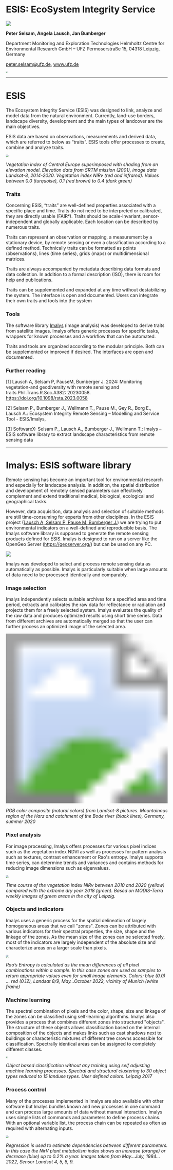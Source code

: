 # ESIS: EcoSystem Integrity Service

![](images/ESIS-Links.png)

**Peter Selsam, Angela Lausch, Jan Bumberger**

Department Monitoring and Exploration Technologies
Helmholtz Centre for Environmental Research GmbH – UFZ
Permoserstraße 15, 04318 Leipzig, Germany

peter.selsam@ufz.de, www.ufz.de

<img src="images/UFZ-Logo.png" style="zoom: 33%;" />

------

# ESIS

The Ecosystem Integrity Service (ESIS) was designed to link, analyze and model data from the natural environment. Currently, land-use borders, landscape diversity, development and the main types of landcover are the main objectives.

ESIS data are based on observations, measurements and derived data, which are referred to below as “traits”. ESIS tools offer processes to create, combine and analyze traits.

<img src="images/Europe-NirV-Topology.png" style="zoom:50%;" />

*Vegetation index of Central Europe superimposed with shading from an elevation model. Elevation data from SRTM mission (2001), image data Landsat-8, 2014-2020. Vegetation index NIRv (red and infrared). Values between 0.0 (turquoise), 0.1 (red brown) to 0.4 (dark green)* 



### Traits	

Concerning ESIS, “traits” are well-defined properties associated with a specific place and time. Traits do not need to be interpreted or calibrated, they are directly usable (FAIR²). Traits should be scale-invariant, sensor-independent and globally applicable. Each location can be described by numerous traits.

Traits can represent an observation or mapping, a measurement by a stationary device, by remote sensing or even a classification according to a defined method. Technically traits can be formatted as points (observations), lines (time series), grids (maps) or multidimensional matrices.

Traits are always accompanied by metadata describing data formats and data collection. In addition to a formal description (ISO), there is room for help and publications. 

Traits can be supplemented and expanded at any time without destabilizing the system. The interface is open and documented. Users can integrate their own traits and tools into the system



### Tools	

The software library [Imalys](https://github.com/c7sepe2/Imalys_ESIS-Software-Tools) (image analysis) was developed to derive traits from satellite images. Imalys offers generic processes for specific tasks, wrappers for known processes and a workflow that can be automated. 

Traits and tools are organized according to the modular principle. Both can be supplemented or improved if desired. The interfaces are open and documented.



### Further reading

[1] Lausch A, Selsam P, PauseM, Bumberger J. 2024: Monitoring vegetation-and geodiversity with remote sensing and traits.Phil.Trans.R.Soc.A382: 20230058. https://doi.org/10.1098/rsta.2023.0058

[2] Selsam P., Bumberger J., Wellmann T., Pause M., Gey R., Borg E., Lausch A.: Ecosystem Integrity Remote Sensing – Modelling and Service Tool - ESIS/Imalys,

[3] SoftwareX: Selsam P., Lausch A., Bumberger J., Wellmann T.: Imalys – ESIS software library to extract landscape characteristics from remote sensing data

------



# Imalys: ESIS software library

Remote sensing has become an important tool for environmental research and especially for landscape analysis. In addition, the spatial distribution and development of remotely sensed parameters can effectively complement and extend traditional medical, biological, ecological and geographical tasks. 

However, data acquisition, data analysis and selection of suitable methods are still time-consuming for experts from other disciplines. In the ESIS project ([Lausch A, Selsam P, Pause M, Bumberger J.](https://doi.org/10.1098/rsta.2023.0058)) we are trying to put environmental indicators on a well-defined and reproducible basis. The Imalys software library is supposed to generate the remote sensing products defined for ESIS. Imalys is designed to run on a server like the OpenGeo Server (https://geoserver.org/) but can be used on any PC. 

![](images/ESIS-Workflow.png)

Imalys was developed to select and process remote sensing data as automatically as possible. Imalys is particularly suitable when large amounts of data need to be processed identically and comparably.



### Image selection

Imalys independently selects suitable archives for a specified area and time period, extracts and calibrates the raw data for reflectance or radiation and projects them for a freely selected system. Imalys evaluates the quality of the raw data and produces optimized results using short time series. Data from different archives are automatically merged so that the user can further process an optimized image of the selected area.

<img src="images/Bode-Catchment-RGB.png" style="zoom: 33;" />

*RGB color composite (natural colors) from Landsat-8 pictures. Mountainous region of the Harz and catchment of the Bode river (black lines), Germany, summer 2020*



### Pixel analysis

For image processing, Imalys offers processes for various pixel indices such as the vegetation index NDVI as well as processes for pattern analysis such as textures, contrast enhancement or Rao's entropy. Imalys supports time series, can determine trends and variances and contains methods for reducing image dimensions such as eigenvalues.

<img src="images/Timeline-Leipzig-2010-20.png" style="zoom:50%;" />

*Time course of the vegetation index NIRv between 2010 and 2020 (yellow) compared with the extreme dry year 2018 (green). Based on MODIS-Terra weekly images of green areas in the city of Leipzig.*



### Objects and indicators

Imalys uses a generic process for the spatial delineation of largely homogeneous areas that we call "zones". Zones can be attributed with various indicators for their spectral properties, the size, shape and the linkage of the zones. As the mean size of the zones can be selected freely, most of the indicators are largely independent of the absolute size and characterize areas on a larger scale than pixels.

<img src="images/Munich-Raos-Entropy.png" style="zoom:50%;" />

*Rao’s Entropy is calculated as the mean differences of all pixel combinations within a sample. In this case zones are used as samples to return appropriate values even for small image elements. Colors: blue (0.0) … red (0.12), Landsat 8/9, May…October 2022, vicinity of Munich (white frame)*



### Machine learning

The spectral combination of pixels and the color, shape, size and linkage of the zones can be classified using self-learning algorithms. Imalys also provides a process that combines different zones into structured "objects". The structure of these objects allows classification based on the internal composition of the objects and makes links such as cast shadows next to buildings or characteristic mixtures of different tree crowns accessible for classification. Spectrally identical areas can be assigned to completely different classes.

<img src="images/Leipzig-Objects.png" style="zoom: 33%;" />

*Object based classification without any training using self adjusting machine learning processes. Spectral and structural clustering to 30 object types reduced to 15 landuse types. User defined colors. Leipzig 2017*



### Process control

Many of the processes implemented in Imalys are also available with other software but Imalys bundles known and new processes in one command and can process large amounts of data without manual interaction. Imalys uses simple lists of commands and parameters to define process chains. With an optional variable list, the process chain can be repeated as often as required with alternating inputs. 

<img src="images/Leipzig-NirV-Timeline-40-Years.png" style="zoom:50%;" />

*Regression is used to estimate dependencies between different parameters. In this case the NirV plant metabolism index shows an increase (orange) or decrease (blue) up to 0.2% a year. Images taken from May…July, 1984…2022, Sensor Landsat 4, 5, 8, 9.*
